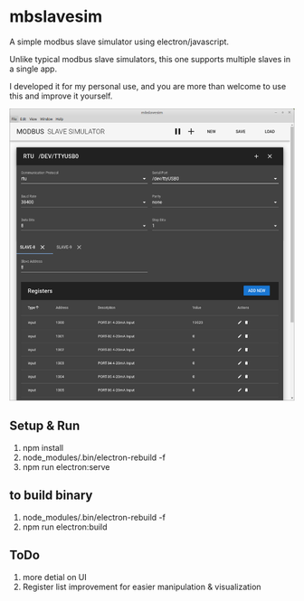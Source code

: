# mbslavesim

A simple modbus slave simulator using electron/javascript.

Unlike typical modbus slave simulators, this one supports multiple slaves in a single app.

I developed it for my personal use, and you are more than welcome to use this and improve it yourself.

![Screen Shot](docs/demo.png "demo screen shot")

## Setup & Run
1. npm install
2. node_modules/.bin/electron-rebuild -f
3. npm run electron:serve

## to build binary
1. node_modules/.bin/electron-rebuild -f
2. npm run electron:build

## ToDo
1. more detial on UI
2. Register list improvement for easier manipulation & visualization
